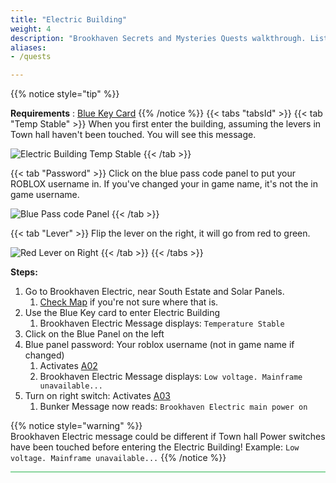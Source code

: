 ```yaml
---
title: "Electric Building"
weight: 4
description: "Brookhaven Secrets and Mysteries Quests walkthrough. Lists tools, requirements and steps along with helpful videos."
aliases:
- /quests

---
```



{{% notice style="tip" %}}

**Requirements** : [Blue Key Card](/lore/special_tools#blue-key-card  )
{{% /notice %}}
{{< tabs "tabsId" >}}
{{< tab "Temp Stable" >}}
When you first enter the building, assuming the levers in Town hall haven't been touched. You will see this message.

![Electric Building Temp Stable](/images/bh/electric-building-temp-stable.jpg)
{{< /tab >}}

{{< tab "Password" >}}
Click on the blue pass code panel to put your ROBLOX username in. If you've changed your in game name, it's not the in game username.

![Blue Pass code Panel](/images/bh/electric-building-blue-passcode.jpg)
{{< /tab >}}

{{< tab "Lever" >}}
Flip the lever on the right, it will go from red to green.

![Red Lever on Right](/images/bh/electric-building-right-lever.jpg)
{{< /tab >}}
{{< /tabs >}}

**Steps:**

1. Go to Brookhaven Electric, near South Estate and Solar Panels.
	1. [Check Map](/map/poi/brookhaven-electric) if you're not sure where that is.
2. Use the Blue Key card to enter Electric Building
	1. Brookhaven Electric Message displays: `Temperature Stable`
3. Click on the Blue Panel on the left
4. Blue panel password: Your roblox username (not in game name if changed)
	1. Activates [A02](/casebook/light_panel#a02)
	1. Brookhaven Electric Message displays: `Low voltage. Mainframe unavailable...`
5. Turn on right switch: Activates [A03](/casebook/light_panel#a03)
	1. Bunker Message now reads: `Brookhaven Electric main power on`

{{% notice style="warning" %}}	
Brookhaven Electric message could be different if Town hall Power switches have been touched before entering the Electric Building!
Example: `Low voltage. Mainframe unavailable...`
{{% /notice %}}


<hr style="background-color: #28b44c" size=8>
